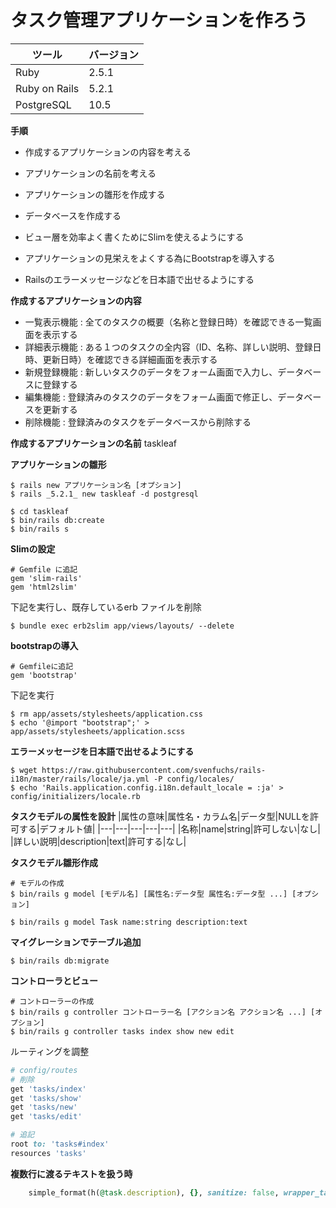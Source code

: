 # タスク管理アプリケーションを作ろう

|ツール|バージョン|
|---|---|
|Ruby|2.5.1|
|Ruby on Rails|5.2.1|
|PostgreSQL|10.5|

**手順**
- 作成するアプリケーションの内容を考える
- アプリケーションの名前を考える
- アプリケーションの雛形を作成する
- データベースを作成する

- ビュー層を効率よく書くためにSlimを使えるようにする
- アプリケーションの見栄えをよくする為にBootstrapを導入する
- Railsのエラーメッセージなどを日本語で出せるようにする

**作成するアプリケーションの内容**
- 一覧表示機能 : 全てのタスクの概要（名称と登録日時）を確認できる一覧画面を表示する
- 詳細表示機能 : ある１つのタスクの全内容（ID、名称、詳しい説明、登録日時、更新日時）を確認できる詳細画面を表示する
- 新規登録機能 : 新しいタスクのデータをフォーム画面で入力し、データベースに登録する
- 編集機能 : 登録済みのタスクのデータをフォーム画面で修正し、データベースを更新する
- 削除機能 : 登録済みのタスクをデータベースから削除する

**作成するアプリケーションの名前**
taskleaf

**アプリケーションの雛形**
```
$ rails new アプリケーション名 [オプション]
$ rails _5.2.1_ new taskleaf -d postgresql
```
```
$ cd taskleaf
$ bin/rails db:create
$ bin/rails s
```

**Slimの設定**
```ruby:Gemfile
# Gemfile に追記
gem 'slim-rails'
gem 'html2slim'
```
下記を実行し、既存しているerb ファイルを削除
```
$ bundle exec erb2slim app/views/layouts/ --delete
```

**bootstrapの導入**
```ruby:Gemfile
# Gemfileに追記
gem 'bootstrap'
```
下記を実行
```
$ rm app/assets/stylesheets/application.css
$ echo '@import "bootstrap";' > app/assets/stylesheets/application.scss
```

**エラーメッセージを日本語で出せるようにする**
```
$ wget https://raw.githubusercontent.com/svenfuchs/rails-i18n/master/rails/locale/ja.yml -P config/locales/
$ echo 'Rails.application.config.i18n.default_locale = :ja' > config/initializers/locale.rb
```

**タスクモデルの属性を設計**
|属性の意味|属性名・カラム名|データ型|NULLを許可する|デフォルト値|
|---|---|---|---|---|
|名称|name|string|許可しない|なし|
|詳しい説明|description|text|許可する|なし|

**タスクモデル雛形作成**
```
# モデルの作成
$ bin/rails g model [モデル名] [属性名:データ型 属性名:データ型 ...] [オプション]

$ bin/rails g model Task name:string description:text
```

**マイグレーションでテーブル追加**
```
$ bin/rails db:migrate
```

**コントローラとビュー**
```
# コントローラーの作成
$ bin/rails g controller コントローラー名 [アクション名 アクション名 ...] [オプション]
$ bin/rails g controller tasks index show new edit
```
ルーティングを調整
```ruby:config/routes.rb
# config/routes
# 削除
get 'tasks/index'
get 'tasks/show'
get 'tasks/new'
get 'tasks/edit'

# 追記
root to: 'tasks#index'
resources 'tasks'
```

**複数行に渡るテキストを扱う時**
```ruby
    simple_format(h(@task.description), {}, sanitize: false, wrapper_tag: "div")
```
